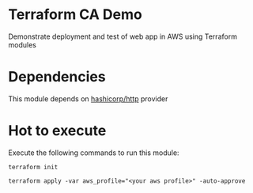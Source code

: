 # Terraform CA Demo
Demonstrate deployment and test of web app in AWS using Terraform modules

# Dependencies
This module depends on [hashicorp/http](https://registry.terraform.io/providers/hashicorp/http/latest) provider

# Hot to execute
Execute the following commands to run this module:
```
terraform init
```
```
terraform apply -var aws_profile="<your aws profile>" -auto-approve
```